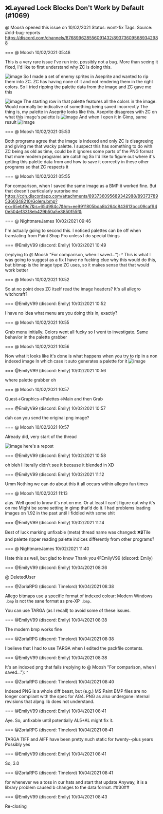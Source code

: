 ## ❌Layered Lock Blocks Don't Work by Default (#1069)
@ Moosh opened this issue on 10/02/2021
Status: wont-fix
Tags: 
Source: #old-bug-reports https://discord.com/channels/876899628556091432/893736095689342988


=== @ Moosh 10/02/2021 05:48

This is a very rare issue I've run into, possibly not a bug. More than seeing it fixed, I'd like to first understand why ZC is doing this.

![image](https://cdn.discordapp.com/attachments/893736095689342988/893736193030762496/Golem.png?ex=65ebf831&is=65d98331&hm=9ecb5eb50ef881cf1fac78f0eafea075e52a2e26d9127a40a826591127bb8a84&)
So I made a set of enemy sprites in Aseprite and wanted to rip them into ZC.
ZC has having none of it and not rendering them in the right colors. So I tried ripping the palette data from the image and ZC gave me this

![image](https://cdn.discordapp.com/attachments/893736095689342988/893736446400294922/unknown.png?ex=65ebf86d&is=65d9836d&hm=77418c544112ddb7c2735c1f010364293a1e4eda314b2e944d6cab581f141321&)
The starting row in that palette features all the colors in the image. Would normally be indicative of something being saved incorrectly
The thing is, my palette in Aseprite looks like this. Aseprite disagrees with ZC on what this image's palette is
![image](https://cdn.discordapp.com/attachments/893736095689342988/893736833685524500/unknown.png?ex=65ebf8c9&is=65d983c9&hm=9fd60dbe8bd7ea126bfed12bbfb3be1b26440def5565d6c158a79ae5ba37efc1&)
And when I open it in Gimp, same result
![image](https://cdn.discordapp.com/attachments/893736095689342988/893736946591993876/unknown.png?ex=65ebf8e4&is=65d983e4&hm=0ae17f2f09a0eaac33f4ec6ccf3bc424e1eed98f8fa1f32e4d5529ada67ecbb3&)

=== @ Moosh 10/02/2021 05:53

Both programs agree that the image is indexed and only ZC is disagreeing and giving me that wacky palette. I suspect this has something to do with ZC being as old as time, could be it ignores some parts of the PNG format that more modern programs are catching
So I'd like to figure out where it's getting this palette data from and how to save it correctly in these other programs so that ZC respects it

=== @ Moosh 10/02/2021 05:55

For comparison, when I saved the same image as a BMP it worked fine. But that doesn't particularly surprise me
https://cdn.discordapp.com/attachments/893736095689342988/893737895360348210/Golem.bmp?ex=65ebf9c7&is=65d984c7&hm=ee9911805bda8b264c843613bcc09caf940e504e13318eb429b50a5e3850f55f&

=== @ NightmareJames 10/02/2021 09:46

I'm actually going to second this.  I noticed palettes can be off when translating from Paint Shop Pro unless I do special things

=== @EmilyV99 (discord: Emily) 10/02/2021 10:49

(replying to @ Moosh "For comparison, when I saved…"): ^ This is what I was going to suggest as a fix
I have no fucking clue why this would do this, but bitmap is the image type ZC uses, so it makes sense that that would work better

=== @ Moosh 10/02/2021 10:52

So at no point does ZC itself read the image headers? It's all allegro witchcraft?

=== @EmilyV99 (discord: Emily) 10/02/2021 10:52

I have no idea
what menu are you doing this in, exactly?

=== @ Moosh 10/02/2021 10:55

Grab menu initially. Colors went all fucky so I went to investigate. Same behavior in the palette grabber

=== @ Moosh 10/02/2021 10:56

Now what it looks like it's done is what happens when you try to rip in a non indexed image
In which case it auto generates a palette for it
![image](https://cdn.discordapp.com/attachments/893736095689342988/893813756574973962/unknown.png?ex=65ec406d&is=65d9cb6d&hm=9ba7ea348c75f3aa9bb3dffde83b07b69eff2515ca343299781e2727403520cb&)

=== @EmilyV99 (discord: Emily) 10/02/2021 10:56

where palette grabber
oh

=== @ Moosh 10/02/2021 10:57

Quest->Graphics->Palettes->Main and then Grab

=== @EmilyV99 (discord: Emily) 10/02/2021 10:57

duh
can you send the original png image?

=== @ Moosh 10/02/2021 10:57

Already did, very start of the thread

![image](https://cdn.discordapp.com/attachments/893736095689342988/893814026470043658/Golem.png?ex=65ec40ae&is=65d9cbae&hm=14bc976212dfb31ac8c1e80e7db9b424faac519949345450bc50e82ca5b089be&)
here's a repost

=== @EmilyV99 (discord: Emily) 10/02/2021 10:58

oh bleh
I literally didn't see it because it blended in XD

=== @EmilyV99 (discord: Emily) 10/02/2021 11:12

Umm
Nothing we can do about this
it all occurs within allegro
fun times

=== @ Moosh 10/02/2021 11:13

alas. Well good to know it's not on me. Or at least I can't figure out why it's on me
Might be some setting in gimp that'd do it. I had problems loading images on 1.92 in the past until I fiddled with some shit

=== @EmilyV99 (discord: Emily) 10/02/2021 11:14

Best of luck
marking unfixable
(meta) thread name was changed: ❌🔒Tile and palette ripper reading palette indices differently from other programs?

=== @ NightmareJames 10/02/2021 11:40

Hate this as well, but glad to know
Thank you @EmilyV99 (discord: Emily)

=== @EmilyV99 (discord: Emily) 10/04/2021 08:36

@ DeletedUser

=== @ZoriaRPG (discord: Timelord) 10/04/2021 08:38

Allego bitmaps use a specific format of indexed colour: Modern Windows ` .bmp` is not the sane format as pre-XP `.bmp.`

You can use TARGA (as I recall) to avoid some of these issues.

=== @EmilyV99 (discord: Emily) 10/04/2021 08:38

The modern bmp works fine

=== @ZoriaRPG (discord: Timelord) 10/04/2021 08:38

I believe that I had to use TARGA when I edited the packfile contents.

=== @EmilyV99 (discord: Emily) 10/04/2021 08:38

It's an indexed png that fails
(replying to @ Moosh "For comparison, when I saved…"): ^

=== @ZoriaRPG (discord: Timelord) 10/04/2021 08:40

Indexed PNG is a whole diff beast, but (e.g.) MS Paint BMP files are no longer compliant with the spec for AG4.
PNG as also undergone internal revisions that alpng.lib does not understand.

=== @EmilyV99 (discord: Emily) 10/04/2021 08:41

Aye. So, unfixable until potentially AL5+AL might fix it.

=== @ZoriaRPG (discord: Timelord) 10/04/2021 08:41

TARGA TIFF and AIFF have been pretty nuch static for twenty--plus years
Possibly yes

=== @EmilyV99 (discord: Emily) 10/04/2021 08:41

So, 3.0

=== @ZoriaRPG (discord: Timelord) 10/04/2021 08:41

for whenever we a toss in our hats and start that update
Anyway, it is a library problem caused b changes to the data format.
##30##

=== @EmilyV99 (discord: Emily) 10/04/2021 08:43

Re-closing
